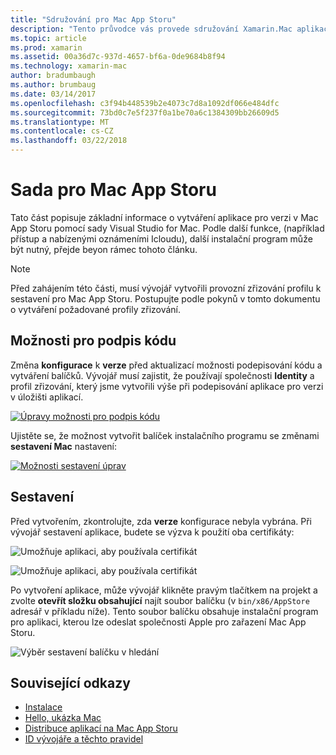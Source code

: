 ```yaml
---
title: "Sdružování pro Mac App Storu"
description: "Tento průvodce vás provede sdružování Xamarin.Mac aplikace pro publikaci Mac App Storu."
ms.topic: article
ms.prod: xamarin
ms.assetid: 00a36d7c-937d-4657-bf6a-0de9684b8f94
ms.technology: xamarin-mac
author: bradumbaugh
ms.author: brumbaug
ms.date: 03/14/2017
ms.openlocfilehash: c3f94b448539b2e4073c7d8a1092df066e484dfc
ms.sourcegitcommit: 73bd0c7e5f237f0a1be70a6c1384309bb26609d5
ms.translationtype: MT
ms.contentlocale: cs-CZ
ms.lasthandoff: 03/22/2018
---
```

# <a name="bundle-for-mac-app-store"></a>Sada pro Mac App Storu

Tato část popisuje základní informace o vytváření aplikace pro verzi v Mac App Storu pomocí sady Visual Studio for Mac. Podle další funkce, (například přístup a nabízenými oznámeními Icloudu), další instalační program může být nutný, přejde beyon rámec tohoto článku.

> [!NOTE]
> Před zahájením této části, musí vývojář vytvořili provozní zřizování profilu k sestavení pro Mac App Storu. Postupujte podle pokynů v tomto dokumentu o vytváření požadované profily zřizování.

## <a name="code-signing-options"></a>Možnosti pro podpis kódu

Změna **konfigurace** k **verze** před aktualizací možnosti podepisování kódu a vytváření balíčků. Vývojář musí zajistit, že používají společnosti **Identity** a profil zřizování, který jsme vytvořili výše při podepisování aplikace pro verzi v úložišti aplikací.

 [![Úpravy možnosti pro podpis kódu](bundling-images/config02.png "úpravy možnosti pro podpis kódu")](bundling-images/config02-large.png#lightbox)

Ujistěte se, že možnost vytvořit balíček instalačního programu se změnami **sestavení Mac** nastavení:

[![Možnosti sestavení úprav](bundling-images/config03.png "sestavení možnosti úprav")](bundling-images/config03-large.png#lightbox)

## <a name="build"></a>Sestavení

Před vytvořením, zkontrolujte, zda **verze** konfigurace nebyla vybrána. Při vývojář sestavení aplikace, budete se výzva k použití oba certifikáty:

 ![Umožňuje aplikaci, aby používala certifikát](bundling-images/image62.png "umožňuje aplikaci, aby používala certifikát")

 ![Umožňuje aplikaci, aby používala certifikát](bundling-images/image63.png "umožňuje aplikaci, aby používala certifikát")

Po vytvoření aplikace, může vývojář klikněte pravým tlačítkem na projekt a zvolte **otevřít složku obsahující** najít soubor balíčku (v `bin/x86/AppStore` adresář v příkladu níže).  Tento soubor balíčku obsahuje instalační program pro aplikaci, kterou lze odeslat společnosti Apple pro zařazení Mac App Storu.

 ![Výběr sestavení balíčku v hledání](bundling-images/image64.png "výběr balíčku sestavení v hledání")


## <a name="related-links"></a>Související odkazy

- [Instalace](/visualstudio/mac/installation/)
- [Hello, ukázka Mac](~/mac/get-started/hello-mac.md)
- [Distribuce aplikací na Mac App Storu](https://developer.apple.com/devcenter/mac/checklist/)
- [ID vývojáře a těchto pravidel](https://developer.apple.com/resources/developer-id/)

